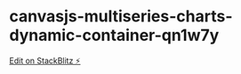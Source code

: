 # canvasjs-multiseries-charts-dynamic-container-qn1w7y

[Edit on StackBlitz ⚡️](https://stackblitz.com/edit/canvasjs-multiseries-charts-dynamic-container-qn1w7y)